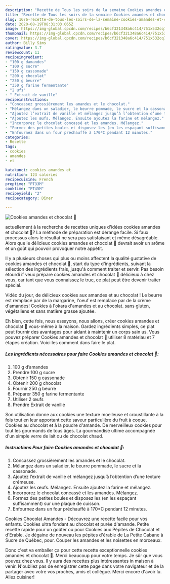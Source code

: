 ```yaml
---
description: "Recette de Tous les soirs de la semaine Cookies amandes et chocolat 🤎"
title: "Recette de Tous les soirs de la semaine Cookies amandes et chocolat 🤎"
slug: 1676-recette-de-tous-les-soirs-de-la-semaine-cookies-amandes-et-chocolat
date: 2020-08-19T08:31:03.065Z
image: https://img-global.cpcdn.com/recipes/b6cf321348a6c414/751x532cq70/cookies-amandes-et-chocolat-🤎-photo-principale-de-la-recette.jpg
thumbnail: https://img-global.cpcdn.com/recipes/b6cf321348a6c414/751x532cq70/cookies-amandes-et-chocolat-🤎-photo-principale-de-la-recette.jpg
cover: https://img-global.cpcdn.com/recipes/b6cf321348a6c414/751x532cq70/cookies-amandes-et-chocolat-🤎-photo-principale-de-la-recette.jpg
author: Billy Sims
ratingvalue: 3.7
reviewcount: 11
recipeingredient:
- "100 g damandes"
- "100 g sucre"
- "150 g cassonade"
- "200 g chocolat"
- "250 g beurre"
- "350 g farine fermentante"
- "2 ufs"
- " Extrait de vanille"
recipeinstructions:
- "Concassez grossièrement les amandes et le chocolat."
- "Mélangez dans un saladier, le beurre pommade, le sucre et la cassonade."
- "Ajoutez l’extrait de vanille et mélangez jusqu’à l’obtention d’une texture crémeuse."
- "Ajoutez les œufs. Mélangez. Ensuite ajoutez la farine et mélangez."
- "Incorporez le chocolat concassé et les amandes. Mélangez."
- "Formez des petites boules et disposez les (en les espaçant suffisamment) sur une plaque de cuisson."
- "Enfournez dans un four préchauffé à 170*C pendant 12 minutes."
categories:
- Recette
tags:
- cookies
- amandes
- et

katakunci: cookies amandes et 
nutrition: 123 calories
recipecuisine: French
preptime: "PT33M"
cooktime: "PT45M"
recipeyield: "2"
recipecategory: Dîner

---
```



![Cookies amandes et chocolat 🤎](https://img-global.cpcdn.com/recipes/b6cf321348a6c414/751x532cq70/cookies-amandes-et-chocolat-🤎-photo-principale-de-la-recette.jpg)

actuellement à la recherche de recettes uniques d'idées cookies amandes et chocolat 🤎? La méthode de préparation est dérange facile. Si faux processus alors le résultat ne sera pas satisfaisant et même désagréable. Alors que le délicieux cookies amandes et chocolat 🤎 devrait avoir un arôme et un goût qui pouvoir provoquer notre appétit.

Il y a plusieurs choses qui plus ou moins affectent la qualité gustative de cookies amandes et chocolat 🤎, start du type d'ingrédients, suivant la sélection des ingrédients frais, jusqu'à comment traiter et servir. Pas besoin étourdi if veux prépare cookies amandes et chocolat 🤎 délicieux à chez vous, car tant que vous connaissez le truc, ce plat peut être devenir traiter spécial.

Vidéo du jour, de délicieux cookies aux amandes et au chocolat ! Le beurre est remplacé par de la margarine, l&#39;oeuf est remplace par de la crème d&#39;amandes! Cookies à l&#39;okara d&#39;amandes et au chocolat. sans gluten, végétaliens et sans matière grasse ajoutée.


Eh bien, cette fois, nous essayons, nous allons, créer cookies amandes et chocolat 🤎 vous-même à la maison. Gardez ingrédients simples, ce plat peut fournir des avantages pour aidant à maintenir un corps sain us. Vous pouvez préparer Cookies amandes et chocolat 🤎 utiliser 8 matériau et 7 étapes création. Voici les comment dans faire le plat.

<!--inarticleads1-->

##### Les ingrédients nécessaires pour faire Cookies amandes et chocolat 🤎:

1.  100 g d’amandes
1. Prendre 100 g sucre
1. Obtenir 150 g cassonade
1. Obtenir 200 g chocolat
1. Fournir 250 g beurre
1. Préparer 350 g farine fermentante
1. Utiliser 2 œufs
1. Prendre  Extrait de vanille


Son utilisation donne aux cookies une texture moelleuse et croustillante à la fois tout en leur apportant cette saveur particulière du fruit à coque. Cookies au chocolat et à la poudre d&#39;amande. De merveilleux cookies pour tout les gourmands de tous âges. La gourmandise ultime accompagnée d&#39;un simple verre de lait ou de chocolat chaud. 

<!--inarticleads2-->

##### Instructions Pour faire Cookies amandes et chocolat 🤎:

1. Concassez grossièrement les amandes et le chocolat.
1. Mélangez dans un saladier, le beurre pommade, le sucre et la cassonade.
1. Ajoutez l’extrait de vanille et mélangez jusqu’à l’obtention d’une texture crémeuse.
1. Ajoutez les œufs. Mélangez. Ensuite ajoutez la farine et mélangez.
1. Incorporez le chocolat concassé et les amandes. Mélangez.
1. Formez des petites boules et disposez les (en les espaçant suffisamment) sur une plaque de cuisson.
1. Enfournez dans un four préchauffé à 170*C pendant 12 minutes.


Cookies Chocolat Amandes - Découvrez une recette facile pour vos enfants. Cookies ultra fondant au chocolat et purée d&#39;amande. Petite recette rapide pour un goûter ou pour Cookies aux Pépites de Chocolat et d&#39;Erable. Je dégaine de nouveau les pépites d&#39;érable de La Petite Cabane à Sucre de Québec, pour. Couper les amandes et les noisettes en morceaux. 


Donc c'est va emballer ça pour cette recette exceptionnelle cookies amandes et chocolat 🤎. Merci beaucoup pour votre temps. Je sûr que vous pouvez chez vous. Il y aura des recettes plus  intéressantes in maison à venir. N'oubliez pas de enregistrer cette page dans votre navigateur et de la partager avec votre vos proches, amis et collègue. Merci encore d'avoir lu. Allez cuisiner!
